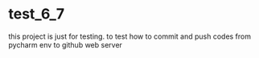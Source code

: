 # test_6_7
this project is just for testing.
to test how to commit and push codes from pycharm env to github web server

